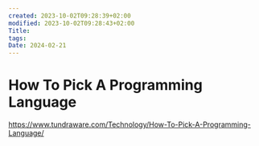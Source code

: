 ```yaml
---
created: 2023-10-02T09:28:39+02:00
modified: 2023-10-02T09:28:43+02:00
Title: 
tags: 
Date: 2024-02-21
---
```



# How To Pick A Programming Language

https://www.tundraware.com/Technology/How-To-Pick-A-Programming-Language/
